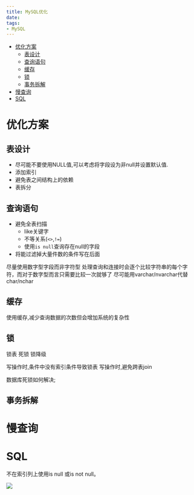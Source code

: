 ```yaml
---
title: MySQL优化
date:
tags:
- MySQL
---
```

<!-- TOC -->

- [优化方案](#优化方案)
    - [表设计](#表设计)
    - [查询语句](#查询语句)
    - [缓存](#缓存)
    - [锁](#锁)
    - [事务拆解](#事务拆解)
- [慢查询](#慢查询)
- [SQL](#sql)

<!-- /TOC -->

# 优化方案

## 表设计

* 尽可能不要使用NULL值,可以考虑将字段设为非null并设置默认值.
* 添加索引
* 避免表之间结构上的依赖
* 表拆分

## 查询语句

* 避免全表扫描
  - like关键字
  - 不等关系(`<>`,`!=`)
  - 使用`is null`查询存在null的字段
* 将能过滤掉大量件数的条件写在后面

尽量使用数字型字段而非字符型
处理查询和连接时会逐个比较字符串的每个字符，而对于数字型而言只需要比较一次就够了
尽可能用varchar/nvarchar代替char/nchar

## 缓存

使用缓存,减少查询数据的次数但会增加系统的复杂性

## 锁

锁表
死锁
锁降级

写操作时,条件中没有索引条件导致锁表
写操作时,避免跨表join

数据库死锁如何解决;

## 事务拆解



# 慢查询


# SQL



不在索引列上使用is null 或is not null。

[![](https://static.segmentfault.com/v-5b1df2a7/global/img/creativecommons-cc.svg)](https://creativecommons.org/licenses/by-nc-nd/4.0/)